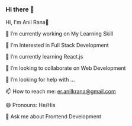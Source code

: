 ### Hi there 👋


Hi, I'm Anil Rana👋

🔭 I’m currently working on My Learning Skill

👀 I'm Interested in Full Stack Development

🌱 I’m currently learning React.js

👯 I’m looking to collaborate on Web Development

🤔 I’m looking for help with ...

📫 How to reach me: er.anilkrana@gmail.com

😄 Pronouns: He/His

💬 Ask me about Frontend Development

